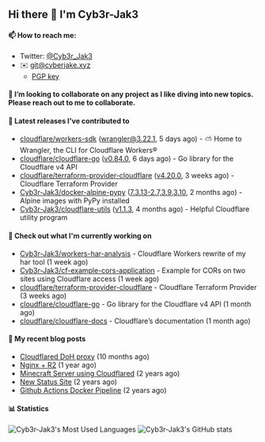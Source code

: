 ## Hi there 👋 I'm Cyb3r-Jak3

#### 📫 How to reach me:
  - Twitter: [@Cyb3r_Jak3](https://twitter.com/Cyb3r_Jak3)
  - ✉️ git@cyberjake.xyz
    - [PGP key](https://gist.githubusercontent.com/Cyb3r-Jak3/d1068b61b50239b171faf018a0269f67/raw/b876db002e6b0630795382c0b9134771ffa5fe3a/cyb3rjak3@pm.me.asc)


#### 👯 I’m looking to collaborate on any project as I like diving into new topics. Please reach out to me to collaborate.


#### 🔭 Latest releases I've contributed to

- [cloudflare/workers-sdk](https://github.com/cloudflare/workers-sdk) ([wrangler@3.22.1](https://github.com/cloudflare/workers-sdk/releases/tag/wrangler%403.22.1), 5 days ago) - ⛅️ Home to Wrangler, the CLI for Cloudflare Workers®
- [cloudflare/cloudflare-go](https://github.com/cloudflare/cloudflare-go) ([v0.84.0](https://github.com/cloudflare/cloudflare-go/releases/tag/v0.84.0), 6 days ago) - Go library for the Cloudflare v4 API
- [cloudflare/terraform-provider-cloudflare](https://github.com/cloudflare/terraform-provider-cloudflare) ([v4.20.0](https://github.com/cloudflare/terraform-provider-cloudflare/releases/tag/v4.20.0), 3 weeks ago) - Cloudflare Terraform Provider
- [Cyb3r-Jak3/docker-alpine-pypy](https://github.com/Cyb3r-Jak3/docker-alpine-pypy) ([7.3.13-2.7,3.9,3.10](https://github.com/Cyb3r-Jak3/docker-alpine-pypy/releases/tag/7.3.13-2.7%2C3.9%2C3.10), 2 months ago) - Alpine images with PyPy installed
- [Cyb3r-Jak3/cloudflare-utils](https://github.com/Cyb3r-Jak3/cloudflare-utils) ([v1.1.3](https://github.com/Cyb3r-Jak3/cloudflare-utils/releases/tag/v1.1.3), 4 months ago) - Helpful Cloudflare utility program 

#### 👷 Check out what I'm currently working on

- [Cyb3r-Jak3/workers-har-analysis](https://github.com/Cyb3r-Jak3/workers-har-analysis) - Cloudflare Workers rewrite of my har tool (1 week ago)
- [Cyb3r-Jak3/cf-example-cors-application](https://github.com/Cyb3r-Jak3/cf-example-cors-application) - Example for CORs on two sites using Cloudflare access (1 week ago)
- [cloudflare/terraform-provider-cloudflare](https://github.com/cloudflare/terraform-provider-cloudflare) - Cloudflare Terraform Provider (3 weeks ago)
- [cloudflare/cloudflare-go](https://github.com/cloudflare/cloudflare-go) - Go library for the Cloudflare v4 API (1 month ago)
- [cloudflare/cloudflare-docs](https://github.com/cloudflare/cloudflare-docs) - Cloudflare’s documentation (1 month ago)

#### 📜 My recent blog posts

- [Cloudflared DoH proxy](https://blog.cyberjake.xyz/post/2023-02-17-cloudflared-doh/) (10 months ago)
- [Nginx &#43; R2](https://blog.cyberjake.xyz/post/2022-10-01-nginx-proxy-r2/) (1 year ago)
- [Minecraft Server using Cloudflared](https://blog.cyberjake.xyz/post/2022-03-26-cloudflared-minecraft/) (2 years ago)
- [New Status Site](https://blog.cyberjake.xyz/post/2021-09-27-status-site/) (2 years ago)
- [Github Actions Docker Pipeline](https://blog.cyberjake.xyz/post/2021-06-16-github-actions-docker/) (2 years ago)


#### 📊 Statistics
![Cyb3r-Jak3's Most Used Languages](https://github-readme-stats.vercel.app/api/top-langs/?username=Cyb3r-Jak3&theme=cobalt&hide=css,html,scss)
![Cyb3r-Jak3's GitHub stats](https://github-readme-stats.vercel.app/api?username=Cyb3r-Jak3&count_private=true&show_icons=true&theme=cobalt&line_height=40)
